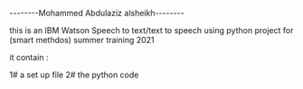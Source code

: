 --------Mohammed Abdulaziz alsheikh--------

this is an IBM Watson Speech to text/text to speech using python project for (smart methdos) summer training 2021

it contain :

1# a set up file 2# the python code  
